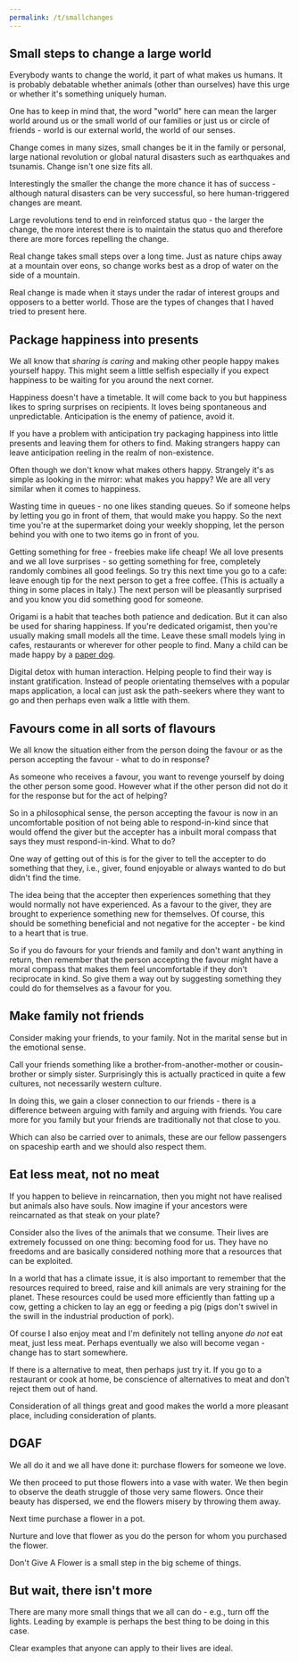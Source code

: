 ```yaml
---
permalink: /t/smallchanges
---
```


## Small steps to change a large world

Everybody wants to change the world, it part of what makes us humans. It is probably debatable whether animals (other than ourselves) have this urge or whether it's something uniquely human.

One has to keep in mind that, the word "world" here can mean the larger world around us or the small world of our families or just us or circle of friends - world is our external world, the world of our senses.

Change comes in many sizes, small changes be it in the family or personal, large national revolution or global natural disasters such as earthquakes and tsunamis. Change isn't one size fits all.

Interestingly the smaller the change the more chance it has of success - although natural disasters can be very successful, so here human-triggered changes are meant.

Large revolutions tend to end in reinforced status quo - the larger the change, the more interest there is to maintain the status quo and therefore there are more forces repelling the change.

Real change takes small steps over a long time. Just as nature chips away at a mountain over eons, so change works best as a drop of water on the side of a mountain.

Real change is made when it stays under the radar of interest groups and opposers to a better world. Those are the types of changes that I haved tried to present here.

## Package happiness into presents

We all know that *sharing is caring* and making other people happy makes yourself happy. This might seem a little selfish especially if you expect happiness to be waiting for you around the next corner.

Happiness doesn't have a timetable. It will come back to you but happiness likes to spring surprises on recipients. It loves being spontaneous and unpredictable. Anticipation is the enemy of patience, avoid it.

If you have a problem with anticipation try packaging happiness into little presents and leaving them for others to find. Making strangers happy can leave anticipation reeling in the realm of non-existence.

Often though we don't know what makes others happy. Strangely it's as simple as looking in the mirror: what makes you happy? We are all very similar when it comes to happiness.

Wasting time in queues - no one likes standing queues. So if someone helps by letting you go in front of them, that would make you happy. So the next time you're at the supermarket doing your weekly shopping, let the person behind you with one to two items go in front of you.

Getting something for free - freebies make life cheap! We all love presents and we all love surprises - so getting something for free, completely randomly combines all good feelings. So try this next time you go to a cafe: leave enough tip for the next person to get a free coffee. (This is actually a thing in some places in Italy.) The next person will be pleasantly surprised and you know you did something good for someone.

Origami is a habit that teaches both patience and dedication. But it can also be used for sharing happiness. If you're dedicated origamist, then you're usually making small models all the time. Leave these small models lying in cafes, restaurants or wherever for other people to find. Many a child can be made happy by a [paper dog](https://www.instructables.com/Origami-Dog/).

Digital detox with human interaction. Helping people to find their way is instant gratification. Instead of people orientating themselves with a popular maps application, a local can just ask the path-seekers where they want to go and then perhaps even walk a little with them.

## Favours come in all sorts of flavours

We all know the situation either from the person doing the favour or as the person accepting the favour - what to do in response?

As someone who receives a favour, you want to revenge yourself by doing the other person some good. However what if the other person did not do it for the response but for the act of helping?

So in a philosophical sense, the person accepting the favour is now in an uncomfortable position of not being able to respond-in-kind since that would offend the giver but the accepter has a inbuilt moral compass that says they must respond-in-kind. What to do?

One way of getting out of this is for the giver to tell the accepter to do something that they, i.e., giver, found enjoyable or always wanted to do but didn't find the time.

The idea being that the accepter then experiences something that they would normally not have experienced. As a favour to the giver, they are brought to experience something new for themselves. Of course, this should be something beneficial and not negative for the accepter - be kind to a heart that is true.

So if you do favours for your friends and family and don't want anything in return, then remember that the person accepting the favour might have a moral compass that makes them feel uncomfortable if they don't reciprocate in kind. So give them a way out by suggesting something they could do for themselves as a favour for you.

## Make family not friends

Consider making your friends, to your family. Not in the marital sense but in the emotional sense.

Call your friends something like a brother-from-another-mother or cousin-brother or simply sister. Surprisingly this is actually practiced in quite a few cultures, not necessarily western culture.

In doing this, we gain a closer connection to our friends - there is a difference between arguing with family and arguing with friends. You care more for you family but your friends are traditionally not that close to you.

Which can also be carried over to animals, these are our fellow passengers on spaceship earth and we should also respect them.

## Eat less meat, not no meat

If you happen to believe in reincarnation, then you might not have realised but animals also have souls. Now imagine if your ancestors were reincarnated as that steak on your plate?

Consider also the lives of the animals that we consume. Their lives are extremely focussed on one thing: becoming food for us. They have no freedoms and are basically considered nothing more that a resources that can be exploited.

In a world that has a climate issue, it is also important to remember that the resources required to breed, raise and kill animals are very straining for the planet. These resources could be used more efficiently than fatting up a cow, getting a chicken to lay an egg or feeding a pig (pigs don't swivel in the swill in the industrial production of pork).

Of course I also enjoy meat and I'm definitely not telling anyone *do not* eat meat, just less meat. Perhaps eventually we also will become vegan - change has to start somewhere.

If there is a alternative to meat, then perhaps just try it. If you go to a restaurant or cook at home, be conscience of alternatives to meat and don't reject them out of hand.

Consideration of all things great and good makes the world a more pleasant place, including consideration of plants.

## DGAF

We all do it and we all have done it: purchase flowers for someone we love.

We then proceed to put those flowers into a vase with water. We then begin to observe the death struggle of those very same flowers. Once their beauty has dispersed, we end the flowers misery by throwing them away.

Next time purchase a flower in a pot.

Nurture and love that flower as you do the person for whom you purchased the flower.

Don't Give A Flower is a small step in the big scheme of things.

## But wait, there isn't more

There are many more small things that we all can do - e.g., turn off the lights. Leading by example is perhaps the best thing to be doing in this case.

Clear examples that anyone can apply to their lives are ideal.
